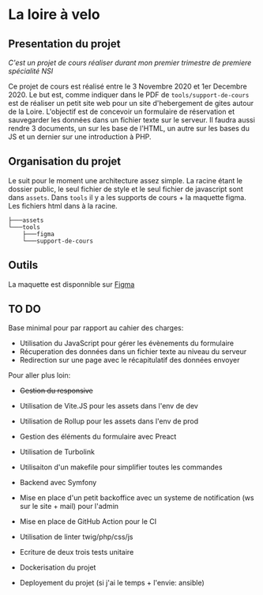 # La loire à velo

## Presentation du projet

*C'est un projet de cours réaliser durant mon premier trimestre de premiere spécialité NSI*

Ce projet de cours est réalisé entre le 3 Novembre 2020 et 1er Decembre 2020. Le but est, comme indiquer dans le PDF de ``tools/support-de-cours`` est de réaliser un petit site web pour un site d'hebergement de gites autour de la Loire. L'objectif est de concevoir un formulaire de réservation et sauvegarder les données dans un fichier texte sur le serveur. Il faudra aussi rendre 3 documents, un sur les base de l'HTML, un autre sur les bases du JS et un dernier sur une introduction à PHP.

## Organisation du projet

Le suit pour le moment une architecture assez simple. La racine étant le dossier public, le seul fichier de style et le seul fichier de javascript sont dans ``assets``. Dans ``tools`` il y a les supports de cours + la maquette figma. Les fichiers html dans à la racine.
```
├───assets
└───tools
    ├───figma
    └───support-de-cours
```

## Outils

La maquette est disponnible sur [Figma](https://www.figma.com/file/UqCC0zP1vEjY7tTGodFdLQ/la-loire-a-velo?node-id=0%3A1)

## TO DO

Base minimal pour par rapport au cahier des charges: 

- Utilisation du JavaScript pour gérer les évènements du formulaire 
- Récuperation des données dans un fichier texte au niveau du serveur
- Redirection sur une page avec le récapitulatif des données envoyer

Pour aller plus loin:

- ~~Gestion du responsive~~

- Utilisation de Vite.JS pour les assets dans l'env de dev
- Utilisation de Rollup pour les assets dans l'env de prod
- Gestion des éléments du formulaire avec Preact
- Utilisation de Turbolink
- Utilisaiton d'un makefile pour simplifier toutes les commandes
- Backend avec Symfony
- Mise en place d'un petit backoffice avec un systeme de notification (ws sur le site + mail) pour l'admin
- Mise en place de GitHub Action pour le CI
- Utilisation de linter twig/php/css/js
- Ecriture de deux trois tests unitaire
- Dockerisation du projet
- Deployement du projet (si j'ai le temps + l'envie: ansible)

